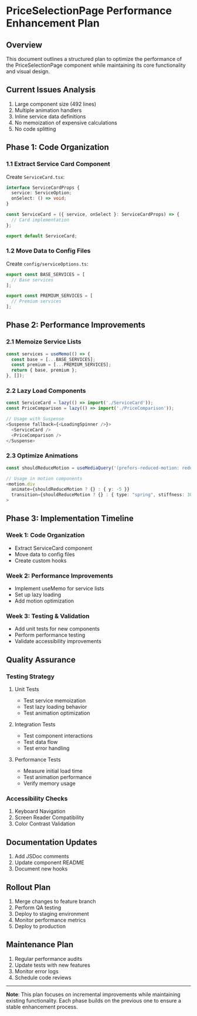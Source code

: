 # PriceSelectionPage Performance Enhancement Plan

## Overview
This document outlines a structured plan to optimize the performance of the PriceSelectionPage component while maintaining its core functionality and visual design.

## Current Issues Analysis
1. Large component size (492 lines)
2. Multiple animation handlers
3. Inline service data definitions
4. No memoization of expensive calculations
5. No code splitting

## Phase 1: Code Organization

### 1.1 Extract Service Card Component
Create `ServiceCard.tsx`:
```typescript
interface ServiceCardProps {
  service: ServiceOption;
  onSelect: () => void;
}

const ServiceCard = ({ service, onSelect }: ServiceCardProps) => {
  // Card implementation
};

export default ServiceCard;
```

### 1.2 Move Data to Config Files
Create `config/serviceOptions.ts`:
```typescript
export const BASE_SERVICES = [
  // Base services
];

export const PREMIUM_SERVICES = [
  // Premium services
];
```

## Phase 2: Performance Improvements

### 2.1 Memoize Service Lists
```typescript
const services = useMemo(() => {
  const base = [...BASE_SERVICES];
  const premium = [...PREMIUM_SERVICES];
  return { base, premium };
}, []);
```

### 2.2 Lazy Load Components
```typescript
const ServiceCard = lazy(() => import('./ServiceCard'));
const PriceComparison = lazy(() => import('./PriceComparison'));

// Usage with Suspense
<Suspense fallback={<LoadingSpinner />}>
  <ServiceCard />
  <PriceComparison />
</Suspense>
```

### 2.3 Optimize Animations
```typescript
const shouldReduceMotion = useMediaQuery('(prefers-reduced-motion: reduce)');

// Usage in motion components
<motion.div
  animate={shouldReduceMotion ? {} : { y: -5 }}
  transition={shouldReduceMotion ? {} : { type: "spring", stiffness: 300 }}
>
```

## Phase 3: Implementation Timeline

### Week 1: Code Organization
- Extract ServiceCard component
- Move data to config files
- Create custom hooks

### Week 2: Performance Improvements
- Implement useMemo for service lists
- Set up lazy loading
- Add motion optimization

### Week 3: Testing & Validation
- Add unit tests for new components
- Perform performance testing
- Validate accessibility improvements

## Quality Assurance

### Testing Strategy
1. Unit Tests
   - Test service memoization
   - Test lazy loading behavior
   - Test animation optimization

2. Integration Tests
   - Test component interactions
   - Test data flow
   - Test error handling

3. Performance Tests
   - Measure initial load time
   - Test animation performance
   - Verify memory usage

### Accessibility Checks
1. Keyboard Navigation
2. Screen Reader Compatibility
3. Color Contrast Validation

## Documentation Updates
1. Add JSDoc comments
2. Update component README
3. Document new hooks

## Rollout Plan
1. Merge changes to feature branch
2. Perform QA testing
3. Deploy to staging environment
4. Monitor performance metrics
5. Deploy to production

## Maintenance Plan
1. Regular performance audits
2. Update tests with new features
3. Monitor error logs
4. Schedule code reviews

---

**Note**: This plan focuses on incremental improvements while maintaining existing functionality. Each phase builds on the previous one to ensure a stable enhancement process.